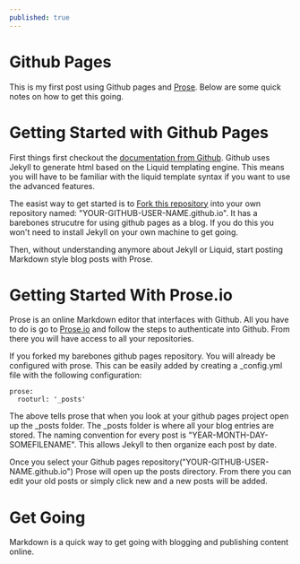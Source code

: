 ```yaml
---
published: true
---
```


# Github Pages

This is my first post using Github pages and [Prose](http://prose.io/ "Prose").  Below are some quick notes on how to get this going.

# Getting Started with Github Pages

First things first checkout the [documentation from Github]( https://help.github.com/categories/20/articles "Documentation").  Github uses Jekyll to generate html based on the Liquid templating engine.  This means you will have to be familiar with the liquid template syntax if you want to use the advanced features.

The easist way to get started is to [Fork this repository](https://github.com/tjchaplin/tjchaplin.github.io "My Github Page") into your own repository named: "YOUR-GITHUB-USER-NAME.github.io".  It has a barebones strucutre for using github pages as a blog. If you do this you won't need to install Jekyll on your own machine to get going.

Then, without understanding anymore about Jekyll or Liquid, start posting Markdown style blog posts with Prose.

# Getting Started With Prose.io

Prose is an online Markdown editor that interfaces with Github.  All you have to do is go to [Prose.io](http://prose.io/ "Prose") and follow the steps to authenticate into Github.  From there you will have access to all your repositories.  

If you forked my barebones github pages repository.  You will already be configured with prose.  This can be easily added by creating a _config.yml file with the following configuration:

```
prose:
  rooturl: '_posts'
```

The above tells prose that when you look at your github pages project open up the _posts folder.  The _posts folder is where all your blog entries are stored.  The naming convention for every post is "YEAR-MONTH-DAY-SOMEFILENAME".  This allows Jekyll to then organize each post by date.

Once you select your Github pages repository("YOUR-GITHUB-USER-NAME.github.io") Prose will open up the posts directory.  From there you can edit your old posts or simply click new and a new posts will be added.

# Get Going

Markdown is a quick way to get going with blogging and publishing content online.